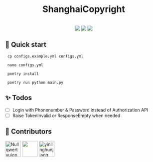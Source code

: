 <div align=center><h1>ShanghaiCopyright</h1></center>

<br>

<img src="https://img.shields.io/static/v1?label=python&message=3.10+&color=green"/>
<img src="https://img.shields.io/static/v1?label=License&message=AGPL-3.0&color=red"/>
<img src="https://img.shields.io/static/v1?label=code style&message=Black&color=black"/>

</div>

## 📕 Quick start

     cp configs.example.yml configs.yml

     nano configs.yml

     poetry install

     poetry run python main.py

## ✨ Todos

- [ ] Login with Phonenumber & Password instead of Authorization API
- [ ] Raise TokenInvalid or ResponseEmpty when needed

## 🙇‍ Contributors

<img src="https://avatars.githubusercontent.com/u/49110142?v=4" alt="Nullqwertyuiop" width="50px" height="50px"/> <img src="https://avatars.githubusercontent.com/u/65386393?v=4" width="50px" height="50px"/> <img src="https://avatars.githubusercontent.com/u/68178871?v=4" alt="yinlinghunjiang" width="50px" height="50px"/>